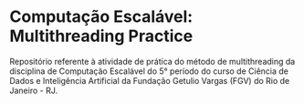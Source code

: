 # Computação Escalável: Multithreading Practice

Repositório referente à atividade de prática do método de multithreading da disciplina de Computação Escalável do 5° período do curso de Ciência de Dados e Inteligência Artificial da Fundação Getulio Vargas (FGV) do Rio de Janeiro - RJ.

